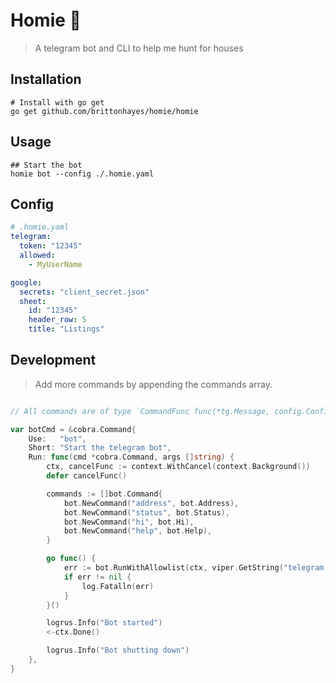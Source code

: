 # Homie 🏡

> A telegram bot and CLI to help me hunt for houses

## Installation

```shell
# Install with go get
go get github.com/brittonhayes/homie/homie
```

## Usage

```shell
## Start the bot
homie bot --config ./.homie.yaml
```

## Config

```yaml
# .homie.yaml
telegram:
  token: "12345"
  allowed:
    - MyUserName

google:
  secrets: "client_secret.json"
  sheet:
    id: "12345"
    header_row: 5
    title: "Listings"

```

## Development

> Add more commands by appending the commands array.

```go

// All commands are of type `CommandFunc func(*tg.Message, config.Configuration) string`

var botCmd = &cobra.Command{
	Use:   "bot",
	Short: "Start the telegram bot",
	Run: func(cmd *cobra.Command, args []string) {
		ctx, cancelFunc := context.WithCancel(context.Background())
		defer cancelFunc()

		commands := []bot.Command{
			bot.NewCommand("address", bot.Address),
			bot.NewCommand("status", bot.Status),
			bot.NewCommand("hi", bot.Hi),
			bot.NewCommand("help", bot.Help),
		}

		go func() {
			err := bot.RunWithAllowlist(ctx, viper.GetString("telegram.token"), commands, viper.GetStringSlice("telegram.allowed"))
			if err != nil {
				log.Fatalln(err)
			}
		}()

		logrus.Info("Bot started")
		<-ctx.Done()

		logrus.Info("Bot shutting down")
	},
}
```
